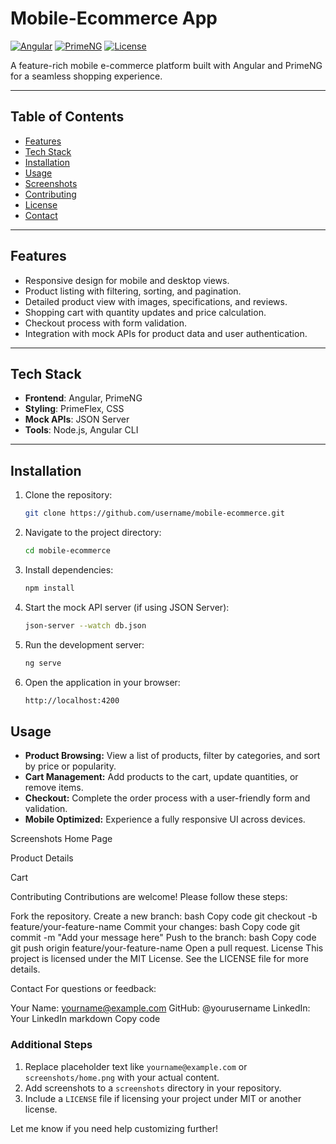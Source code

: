 # Mobile-Ecommerce App

[![Angular](https://img.shields.io/badge/Angular-v16-red)](https://angular.io/)
[![PrimeNG](https://img.shields.io/badge/PrimeNG-v16-blue)](https://www.primefaces.org/primeng/)
[![License](https://img.shields.io/badge/license-MIT-green)](LICENSE)

A feature-rich mobile e-commerce platform built with Angular and PrimeNG for a seamless shopping experience.

---

## Table of Contents
- [Features](#features)
- [Tech Stack](#tech-stack)
- [Installation](#installation)
- [Usage](#usage)
- [Screenshots](#screenshots)
- [Contributing](#contributing)
- [License](#license)
- [Contact](#contact)

---

## Features
- Responsive design for mobile and desktop views.
- Product listing with filtering, sorting, and pagination.
- Detailed product view with images, specifications, and reviews.
- Shopping cart with quantity updates and price calculation.
- Checkout process with form validation.
- Integration with mock APIs for product data and user authentication.

---

## Tech Stack
- **Frontend**: Angular, PrimeNG
- **Styling**: PrimeFlex, CSS
- **Mock APIs**: JSON Server
- **Tools**: Node.js, Angular CLI

---

## Installation

1. Clone the repository:
   ```bash
   git clone https://github.com/username/mobile-ecommerce.git

2. Navigate to the project directory:
   ```bash
   cd mobile-ecommerce

3. Install dependencies:
   ```bash
   npm install
4. Start the mock API server (if using JSON Server):
   ```bash
   json-server --watch db.json

5. Run the development server:
   ```bash
   ng serve
6. Open the application in your browser:
   ```bash
   http://localhost:4200

## Usage
- **Product Browsing:** View a list of products, filter by categories, and sort by price or popularity.
- **Cart Management:** Add products to the cart, update quantities, or remove items.
- **Checkout:** Complete the order process with a user-friendly form and validation.
- **Mobile Optimized:** Experience a fully responsive UI across devices.

Screenshots
Home Page

Product Details

Cart

Contributing
Contributions are welcome! Please follow these steps:

Fork the repository.
Create a new branch:
bash
Copy code
git checkout -b feature/your-feature-name
Commit your changes:
bash
Copy code
git commit -m "Add your message here"
Push to the branch:
bash
Copy code
git push origin feature/your-feature-name
Open a pull request.
License
This project is licensed under the MIT License. See the LICENSE file for more details.

Contact
For questions or feedback:

Your Name: yourname@example.com
GitHub: @yourusername
LinkedIn: Your LinkedIn
markdown
Copy code

### **Additional Steps**
1. Replace placeholder text like `yourname@example.com` or `screenshots/home.png` with your actual content.
2. Add screenshots to a `screenshots` directory in your repository.
3. Include a `LICENSE` file if licensing your project under MIT or another license.

Let me know if you need help customizing further!






